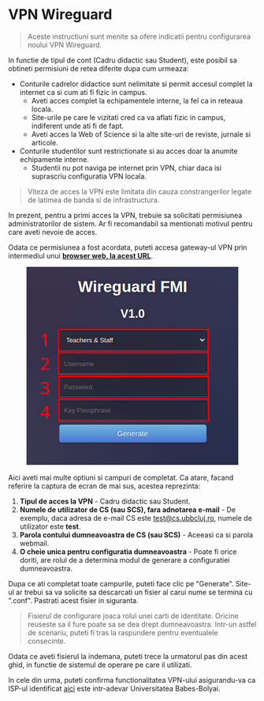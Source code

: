 # VPN Wireguard

> Aceste instructiuni sunt menite sa ofere indicatii pentru configurarea noului VPN Wireguard.

In functie de tipul de cont (Cadru didactic sau Student), este posibil sa obtineti permisiuni de retea diferite dupa cum urmeaza:

- Conturile cadrelor didactice sunt nelimitate si permit accesul complet la internet ca si cum ati fi fizic in campus.
	- Aveti acces complet la echipamentele interne, la fel ca in reteaua locala.
	- Site-urile pe care le vizitati cred ca va aflati fizic in campus, indiferent unde ati fi de fapt.
	- Aveti acces la Web of Science si la alte site-uri de reviste, jurnale si articole.
- Conturile studentilor sunt restrictionate si au acces doar la anumite echipamente interne.
	- Studentii nu pot naviga pe internet prin VPN, chiar daca isi suprascriu configuratia VPN locala.

> Viteza de acces la VPN este limitata din cauza constrangerilor legate de latimea de banda si de infrastructura.

In prezent, pentru a primi acces la VPN, trebuie sa solicitati permisiunea administratorilor de sistem. Ar fi recomandabil sa mentionati motivul pentru care aveti nevoie de acces.

Odata ce permisiunea a fost acordata, puteti accesa gateway-ul VPN prin intermediul unui **[browser web, la acest URL](https://www.cs.ubbcluj.ro/vpn)**.

<p>
	<center>
		<img  src="media/overview.png"/>
	</center>
</p>

Aici aveti mai multe optiuni si campuri de completat. Ca atare, facand referire la captura de ecran de mai sus, acestea reprezinta:

1. **Tipul de acces la VPN** - Cadru didactic sau Student.
2. **Numele de utilizator de CS (sau SCS), fara adnotarea e-mail** - De exemplu, daca adresa de e-mail CS este test@cs.ubbcluj.ro, numele de utilizator este **test**.
3. **Parola contului dumneavoastra de CS (sau SCS)** - Aceeasi ca si parola webmail.
4. **O cheie unica pentru configuratia dumneavoastra** - Poate fi orice doriti, are rolul de a determina modul de generare a configuratiei dumneavoastra.

Dupa ce ati completat toate campurile, puteti face clic pe "Generate". Site-ul ar trebui sa va solicite sa descarcati un fisier al carui nume se termina cu ".conf". Pastrati acest fisier in siguranta.

> Fisierul de configurare joaca rolul unei carti de identitate. Oricine reuseste sa il fure poate sa se dea drept dumneavoastra. Intr-un astfel de scenariu, puteti fi tras la raspundere pentru eventualele consecinte.

Odata ce aveti fisierul la indemana, puteti trece la urmatorul pas din acest ghid, in functie de sistemul de operare pe care il utilizati. 

In cele din urma, puteti confirma functionalitatea VPN-ului asigurandu-va ca ISP-ul identificat [aici](https://www.whatismyisp.com/) este intr-adevar Universitatea Babes-Bolyai.